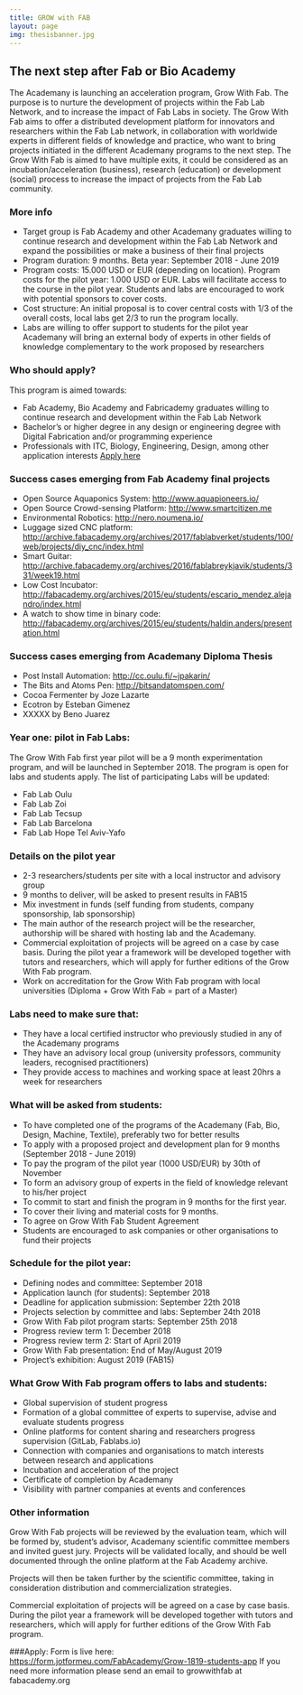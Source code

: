 ```yaml
---
title: GROW with FAB
layout: page
img: thesisbanner.jpg
---
```


## The next step after Fab or Bio Academy

The Academany is launching an acceleration program, Grow With Fab. The purpose is to nurture the development of projects within the Fab Lab Network, and to increase the impact of Fab Labs in society. The Grow With Fab aims to offer a distributed development platform for innovators and researchers within the Fab Lab network, in collaboration with worldwide experts in different fields of knowledge and practice, who want to bring projects initiated in the different Academany programs to the next step. The Grow With Fab is aimed to have multiple exits, it could be considered as an incubation/acceleration (business), research (education) or development (social) process to increase the impact of projects from the Fab Lab community.

### More info

- Target group is Fab Academy and other Academany graduates willing to continue research and development within the Fab Lab Network and expand the possibilities or make a business of their final projects
- Program duration: 9 months. Beta year: September 2018 - June 2019
- Program costs: 15.000 USD or EUR (depending on location). Program costs for the pilot year: 1.000 USD or EUR. Labs will facilitate access to the course in the pilot year. Students and labs are encouraged to work with potential sponsors to cover costs.
- Cost structure: An initial proposal is to cover central costs with 1/3 of the overall costs, local labs get 2/3 to run the program locally.
- Labs are willing to offer support to students for the pilot year
  Academany will bring an external body of experts in other fields of knowledge complementary to the work proposed by researchers

### Who should apply?

This program is aimed towards:

- Fab Academy, Bio Academy and Fabricademy graduates willing to continue research and development within the Fab Lab Network
- Bachelor’s or higher degree in any design or engineering degree with Digital Fabrication and/or programming experience
- Professionals with ITC, Biology, Engineering, Design, among other application interests
  [Apply here](https://form.jotformeu.com/FabAcademy/Grow-1819-students-app)

### Success cases emerging from Fab Academy final projects

- Open Source Aquaponics System: http://www.aquapioneers.io/
- Open Source Crowd-sensing Platform: http://www.smartcitizen.me
- Environmental Robotics: http://nero.noumena.io/
- Luggage sized CNC platform: http://archive.fabacademy.org/archives/2017/fablabverket/students/100/web/projects/diy_cnc/index.html
- Smart Guitar: http://archive.fabacademy.org/archives/2016/fablabreykjavik/students/331/week19.html
- Low Cost Incubator: http://fabacademy.org/archives/2015/eu/students/escario_mendez.alejandro/index.html
- A watch to show time in binary code: http://fabacademy.org/archives/2015/eu/students/haldin.anders/presentation.html

### Success cases emerging from Academany Diploma Thesis

- Post Install Automation: http://cc.oulu.fi/~jpakarin/
- The Bits and Atoms Pen: http://bitsandatomspen.com/
- Cocoa Fermenter by Joze Lazarte
- Ecotron by Esteban Gimenez
- XXXXX by Beno Juarez

### Year one: pilot in Fab Labs:

The Grow With Fab first year pilot will be a 9 month experimentation program, and will be launched in September 2018. The program is open for labs and students apply. The list of participating Labs will be updated:

- Fab Lab Oulu
- Fab Lab Zoi
- Fab Lab Tecsup
- Fab Lab Barcelona
- Fab Lab Hope Tel Aviv-Yafo

### Details on the pilot year

- 2-3 researchers/students per site with a local instructor and advisory group
- 9 months to deliver, will be asked to present results in FAB15
- Mix investment in funds (self funding from students, company sponsorship, lab sponsorship)
- The main author of the research project will be the researcher, authorship will be shared with hosting lab and the Academany.
- Commercial exploitation of projects will be agreed on a case by case basis. During the pilot year a framework will be developed together with tutors and researchers, which will apply for further editions of the Grow With Fab program.
- Work on accreditation for the Grow With Fab program with local universities (Diploma + Grow With Fab = part of a Master)

### Labs need to make sure that:

- They have a local certified instructor who previously studied in any of the Academany programs
- They have an advisory local group (university professors, community leaders, recognised practitioners)
- They provide access to machines and working space at least 20hrs a week for researchers

### What will be asked from students:

- To have completed one of the programs of the Academany (Fab, Bio, Design, Machine, Textile), preferably two for better results
- To apply with a proposed project and development plan for 9 months (September 2018 - June 2019)
- To pay the program of the pilot year (1000 USD/EUR) by 30th of November
- To form an advisory group of experts in the field of knowledge relevant to his/her project
- To commit to start and finish the program in 9 months for the first year.
- To cover their living and material costs for 9 months.
- To agree on Grow With Fab Student Agreement
- Students are encouraged to ask companies or other organisations to fund their projects

### Schedule for the pilot year:

- Defining nodes and committee: September 2018
- Application launch (for students): September 2018
- Deadline for application submission: September 22th 2018
- Projects selection by committee and labs: September 24th 2018
- Grow With Fab pilot program starts: September 25th 2018
- Progress review term 1: December 2018
- Progress review term 2: Start of April 2019
- Grow With Fab presentation: End of May/August 2019
- Project’s exhibition: August 2019 (FAB15)

### What Grow With Fab program offers to labs and students:

- Global supervision of student progress
- Formation of a global committee of experts to supervise, advise and evaluate students progress
- Online platforms for content sharing and researchers progress supervision (GitLab, Fablabs.io)
- Connection with companies and organisations to match interests between research and applications
- Incubation and acceleration of the project
- Certificate of completion by Academany
- Visibility with partner companies at events and conferences

### Other information

Grow With Fab projects will be reviewed by the evaluation team, which will be formed by, student’s advisor, Academany scientific committee members and invited guest jury. Projects will be validated locally, and should be well documented through the online platform at the Fab Academy archive.

Projects will then be taken further by the scientific committee, taking in consideration distribution and commercialization strategies.

Commercial exploitation of projects will be agreed on a case by case basis. During the pilot year a framework will be developed together with tutors and researchers, which will apply for further editions of the Grow With Fab program.

###Apply:
Form is live here: https://form.jotformeu.com/FabAcademy/Grow-1819-students-app
If you need more information please send an email to growwithfab at fabacademy.org
